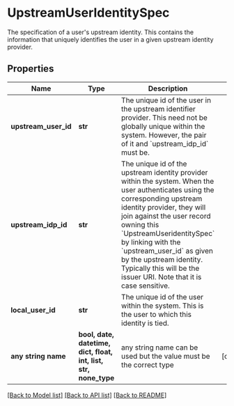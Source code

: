 # UpstreamUserIdentitySpec

The specification of a user's upstream identity. This contains the information that uniquely identifies the user in a given upstream identity provider. 

## Properties
Name | Type | Description | Notes
------------ | ------------- | ------------- | -------------
**upstream_user_id** | **str** | The unique id of the user in the upstream identifier provider. This need not be globally unique within the system. However, the pair of it and &#x60;upstream_idp_id&#x60; must be.  | 
**upstream_idp_id** | **str** | The unique id of the upstream identity provider within the system. When the user authenticates using the corresponding upstream identity provider, they will join against the user record owning this &#x60;UpstreamUseridentitySpec&#x60; by linking with the &#x60;upstream_user_id&#x60; as given by the upstream identity. Typically this will be the issuer URI. Note that it is case sensitive.  | 
**local_user_id** | **str** | The unique id of the user within the system. This is the user to which this identity is tied.  | 
**any string name** | **bool, date, datetime, dict, float, int, list, str, none_type** | any string name can be used but the value must be the correct type | [optional]

[[Back to Model list]](../README.md#documentation-for-models) [[Back to API list]](../README.md#documentation-for-api-endpoints) [[Back to README]](../README.md)


